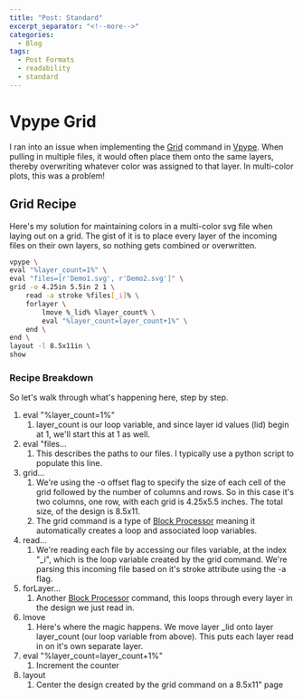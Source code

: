 ```yaml
---
title: "Post: Standard"
excerpt_separator: "<!--more-->"
categories:
  - Blog
tags:
  - Post Formats
  - readability
  - standard
---
```



# Vpype Grid
I ran into an issue when implementing the [Grid](https://vpype.readthedocs.io/en/latest/reference.html#grid) command in [Vpype](https://github.com/abey79/vpype). When pulling in multiple files, it would often place them onto the same layers, thereby overwriting whatever color was assigned to that layer. In multi-color plots, this was a problem!
## Grid Recipe
Here's my solution for maintaining colors in a multi-color svg file when laying out on a grid. The gist of it is to place every layer of the incoming files on their own layers, so nothing gets combined or overwritten.
```bash
vpype \
eval "%layer_count=1%" \
eval "files=[r'Demo1.svg', r'Demo2.svg']" \
grid -o 4.25in 5.5in 2 1 \
	read -a stroke %files[_i]% \
	forlayer \
		lmove %_lid% %layer_count% \
		eval "%layer_count=layer_count+1%" \
	end \
end \
layout -l 8.5x11in \
show
```
### Recipe Breakdown
So let's walk through what's happening here, step by step.
1. eval "%layer_count=1%"
	1. layer_count is our loop variable, and since layer id values (lid) begin at 1, we'll start this at 1 as well.
2. eval "files...
	1. This describes the paths to our files. I typically use a python script to populate this line.
3. grid...
	1. We're using the -o offset flag to specify the size of each cell of the grid followed by the number of columns and rows. So in this case it's two columns, one row, with each grid is 4.25x5.5 inches. The total size, of the design is 8.5x11.
	2. The grid command is a type of [Block Processor](https://vpype.readthedocs.io/en/latest/fundamentals.html#block-processor-commands) meaning it automatically creates a loop and associated loop variables.
4. read...
	1. We're reading each file by accessing our files variable, at the index "\_i", which is the loop variable created by the grid command. We're parsing this incoming file based on it's stroke attribute using the -a flag. 
5. forLayer...
	1. Another [Block Processor](https://vpype.readthedocs.io/en/latest/fundamentals.html#block-processor-commands) command, this loops through every layer in the design we just read in.
6. lmove
	1. Here's where the magic happens. We move layer \_lid onto layer layer_count (our loop variable from above). This puts each layer read in on it's own separate layer.
7. eval "%layer_count=layer_count+1%"
	1. Increment the counter
8. layout
	1. Center the design created by the grid command on a 8.5x11" page